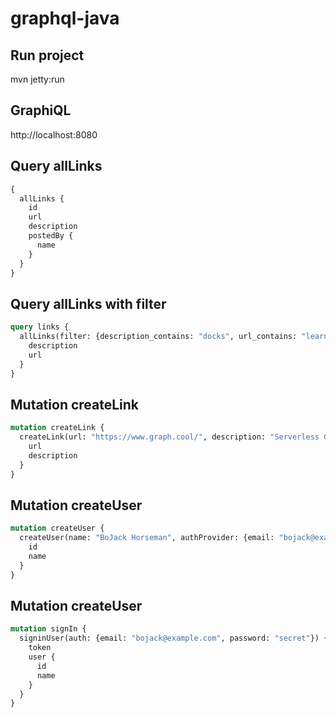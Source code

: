 # graphql-java

Run project
-----
mvn jetty:run


GraphiQL
-----
http://localhost:8080

Query allLinks
-----
```graphql
{
  allLinks {
    id
    url
    description
    postedBy {
      name
    }
  }
}
```

Query allLinks with filter
-----
```graphql
query links {
  allLinks(filter: {description_contains: "docks", url_contains: "learn"}) {
    description
    url
  }
}
```

Mutation createLink
-----
```graphql
mutation createLink {
  createLink(url: "https://www.graph.cool/", description: "Serverless GraphQL Backend") {
    url
    description
  }
}
```

Mutation createUser
-----
```graphql
mutation createUser {
  createUser(name: "BoJack Horseman", authProvider: {email: "bojack@example.com", password: "secret"}) {
    id
    name
  }
}
```

Mutation createUser
-----
```graphql
mutation signIn {
  signinUser(auth: {email: "bojack@example.com", password: "secret"}) {
    token
    user {
      id
      name
    }
  }
}
```